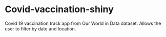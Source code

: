 # Covid-vaccination-shiny
Covid 19 vaccination track app from Our World in Data dataset. Allows the user to filter by date and location.
